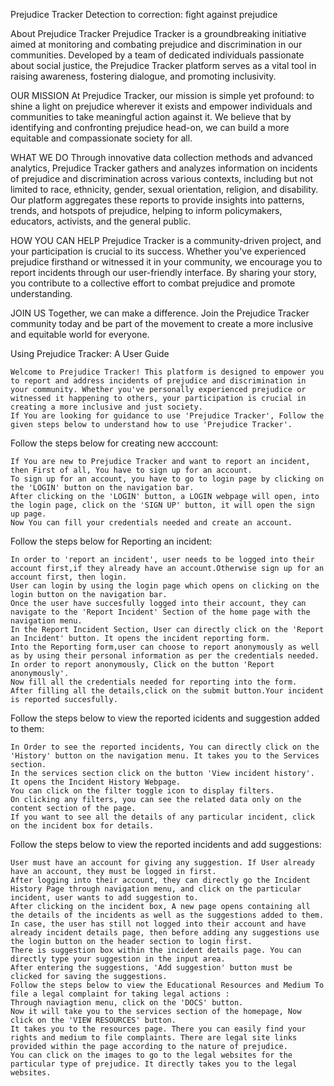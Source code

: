 
Prejudice Tracker
Detection to correction: fight against prejudice

About Prejudice Tracker
    Prejudice Tracker is a groundbreaking initiative aimed at monitoring and combating prejudice and discrimination in our communities. 
    Developed by a team of dedicated individuals passionate about social justice, the Prejudice Tracker platform serves as a vital tool in raising awareness,
    fostering dialogue, and promoting inclusivity.

OUR MISSION
    At Prejudice Tracker, our mission is simple yet profound: to shine a light on prejudice wherever it exists and empower individuals and communities to take 
    meaningful action against it. We believe that by identifying and confronting prejudice head-on, we can build a more equitable and compassionate society for all.

WHAT WE DO
      Through innovative data collection methods and advanced analytics, Prejudice Tracker gathers and analyzes information on 
      incidents of prejudice and discrimination across various contexts, including but not limited to race, ethnicity, gender, sexual orientation,
      religion, and disability. Our platform aggregates these reports to provide insights into patterns, trends, and hotspots of prejudice, helping
      to inform policymakers, educators, activists, and the general public.

HOW YOU CAN HELP
    Prejudice Tracker is a community-driven project, and your participation is crucial to its success. Whether you've 
    experienced prejudice firsthand or witnessed it in your community, we encourage you to report incidents through our user-friendly interface. 
    By sharing your story, you contribute to a collective effort to combat prejudice and promote understanding.

JOIN US
    Together, we can make a difference. Join the Prejudice Tracker community today and be part of the movement to 
    create a more inclusive and equitable world for everyone.



Using Prejudice Tracker: A User Guide

    Welcome to Prejudice Tracker! This platform is designed to empower you to report and address incidents of prejudice and discrimination in your community. Whether you've personally experienced prejudice or witnessed it happening to others, your participation is crucial in creating a more inclusive and just society.
    If You are looking for guidance to use 'Prejudice Tracker', Follow the given steps below to understand how to use 'Prejudice Tracker'.

Follow the steps below for creating new acccount:

    If You are new to Prejudice Tracker and want to report an incident, then First of all, You have to sign up for an account.
    To sign up for an account, you have to go to login page by clicking on the 'LOGIN' button on the navigation bar.
    After clicking on the 'LOGIN' button, a LOGIN webpage will open, into the login page, click on the 'SIGN UP' button, it will open the sign up page.
    Now You can fill your credentials needed and create an account.


Follow the steps below for Reporting an incident:

    In order to 'report an incident', user needs to be logged into their account first,if they already have an account.Otherwise sign up for an account first, then login.
    User can login by using the login page which opens on clicking on the login button on the navigation bar.
    Once the user have succesfully logged into their account, they can navigate to the 'Report Incident' Section of the home page with the navigation menu.
    In the Report Incident Section, User can directly click on the 'Report an Incident' button. It opens the incident reporting form.
    Into the Reporting form,user can choose to report anonymously as well as by using their personal information as per the credentials needed.
    In order to report anonymously, Click on the button 'Report anonymously'.
    Now fill all the credentials needed for reporting into the form.
    After filling all the details,click on the submit button.Your incident is reported succesfully.


Follow the steps below to view the reported icidents and suggestion added to them:

    In Order to see the reported incidents, You can directly click on the 'History' button on the navigation menu. It takes you to the Services section.
    In the services section click on the button 'View incident history'. It opens the Incident History Webpage.
    You can click on the filter toggle icon to display filters.
    On clicking any filters, you can see the related data only on the content section of the page.
    If you want to see all the details of any particular incident, click on the incident box for details.


Follow the steps below to view the reported incidents and add suggestions:

    User must have an account for giving any suggestion. If User already have an account, they must be logged in first.
    After logging into their account, they can directly go the Incident History Page through navigation menu, and click on the particular incident, user wants to add suggestion to.
    After clicking on the incident box, A new page opens containing all the details of the incidents as well as the suggestions added to them.
    In case, the user has still not logged into their account and have already incident details page, then before adding any suggestions use the login button on the header section to login first.
    There is suggestion box within the incident details page. You can directly type your suggestion in the input area.
    After entering the suggestions, 'Add suggestion' button must be clicked for saving the suggestions.
    Follow the steps below to view the Educational Resources and Medium To file a legal complaint for taking legal actions :
    Through naviagtion menu, click on the 'DOCS' button.
    Now it will take you to the services section of the homepage, Now click on the 'VIEW RESOURCES' button.
    It takes you to the resources page. There you can easily find your rights and medium to file complaints. There are legal site links provided within the page according to the nature of prejudice.
    You can click on the images to go to the legal websites for the particular type of prejudice. It directly takes you to the legal websites.
